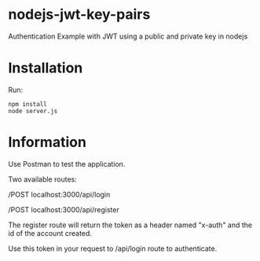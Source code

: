 # nodejs-jwt-key-pairs
Authentication Example with JWT using a public and private key in nodejs

# Installation
Run:
```
npm install
node server.js
```
# Information
Use Postman to test the application.

Two available routes:

/POST localhost:3000/api/login

/POST localhost:3000/api/register

The register route will return the token as a header named "x-auth" and the id of the account created.

Use this token in your request to /api/login route to authenticate.


